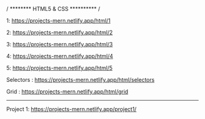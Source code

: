 / ********     HTML5 & CSS ********** /

1:  https://projects-mern.netlify.app/html/1

2:  https://projects-mern.netlify.app/html/2

3: https://projects-mern.netlify.app/html/3

4: https://projects-mern.netlify.app/html/4

5: https://projects-mern.netlify.app/html/5

Selectors :  https://projects-mern.netlify.app/html/selectors

Grid :  https://projects-mern.netlify.app/html/grid

***********************************************************

Project 1:  https://projects-mern.netlify.app/project1/
